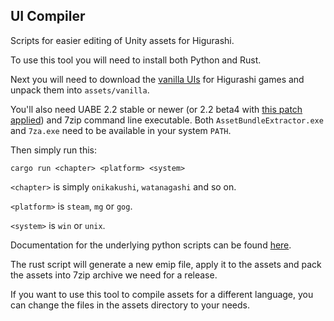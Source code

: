 UI Compiler
----

Scripts for easier editing of Unity assets for Higurashi.

To use this tool you will need to install both Python and Rust.

Next you will need to download the [vanilla UIs](http://07th-mod.com/archive/vanilla.7z) for Higurashi games and unpack them into `assets/vanilla`.

You'll also need UABE 2.2 stable or newer (or 2.2 beta4 with [this patch applied](https://github.com/DerPopo/UABE/files/2408196/AssetsBundleExtractor_2.2beta4_applyemip.zip)) and 7zip command line executable. Both `AssetBundleExtractor.exe` and `7za.exe` need to be available in your system `PATH`.

Then simply run this:

```
cargo run <chapter> <platform> <system>
```

`<chapter>` is simply `onikakushi`, `watanagashi` and so on.

`<platform>` is `steam`, `mg` or `gog`.

`<system>` is `win` or `unix`.

Documentation for the underlying python scripts can be found [here](https://github.com/07th-mod/higurashi-dev-guides/wiki/UI-editing-scripts).

The rust script will generate a new emip file, apply it to the assets and pack the assets into 7zip archive we need for a release.

If you want to use this tool to compile assets for a different language, you can change the files in the assets directory to your needs.
